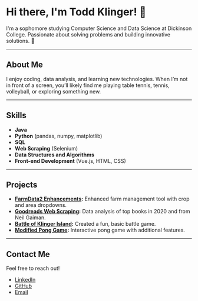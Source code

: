 # Hi there, I'm Todd Klinger! 👋

I'm a sophomore studying Computer Science and Data Science at Dickinson College. Passionate about solving problems and building innovative solutions. 🚀

---

## About Me
I enjoy coding, data analysis, and learning new technologies. When I’m not in front of a screen, you’ll likely find me playing table tennis, tennis, volleyball, or exploring something new.

---

## Skills
- **Java**
- **Python** (pandas, numpy, matplotlib)
- **SQL**
- **Web Scraping** (Selenium)
- **Data Structures and Algorithms**
- **Front-end Development** (Vue.js, HTML, CSS)

---

## Projects
- **[FarmData2 Enhancements](https://github.com/Toddthegod1/project-name):** Enhanced farm management tool with crop and area dropdowns.
- **[Goodreads Web Scraping](https://github.com/Toddthegod1/GoodreadsWebscraping):** Data analysis of top books in 2020 and from Neil Gaiman.
- **[Battle of Klinger Island](https://github.com/your-username/project-name):** Created a fun, basic battle game.
- **[Modified Pong Game](https://github.com/your-username/project-name):** Interactive pong game with additional features.

---

## Contact Me
Feel free to reach out!

- [LinkedIn](https://www.linkedin.com/in/todd-klinger-35b576269/)
- [GitHub](https://github.com/Toddthegod1)
- [Email](mailto:toddjek@icloud.com)
